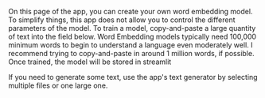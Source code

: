 On this page of the app, you can create your own word embedding model. To simplify things, this app does not allow you to control the different parameters of the model. To train a model, copy-and-paste a large quantity of text into the field below. Word Embedding models typically need 100,000 minimum words to begin to understand a language even moderately well. I recommend trying to copy-and-paste in around 1 million words, if possible. Once trained, the model will be stored in streamlit

If you need to generate some text, use the app's text generator by selecting multiple files or one large one.
